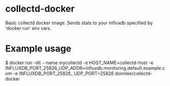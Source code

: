 # collectd-docker
Basic collectd docker image. Sends stats to your influxdb specified by 'docker run' env vars.

# Example usage
$ docker run -dit --name mycollectd  -e HOST_NAME=collectd-host -e INFLUXDB_PORT_25826_UDP_ADDR=influxdb.monitoring.default.example.com -e INFLUXDB_PORT_25826_
UDP_PORT=25826 donnlee/collectd-docker
